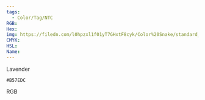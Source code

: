 ```yaml
---
tags:
  - Color/Tag/NTC
RGB:
Hex:
img: https://filedn.com/l0hpzxl1f01yT7GHxtF8cyk/Color%20Snake/standard_csv_to_svg//B57EDC.svg
CMYK:
HSL:
Name:
---
```

Lavender
```palette
#B57EDC
```
RGB
